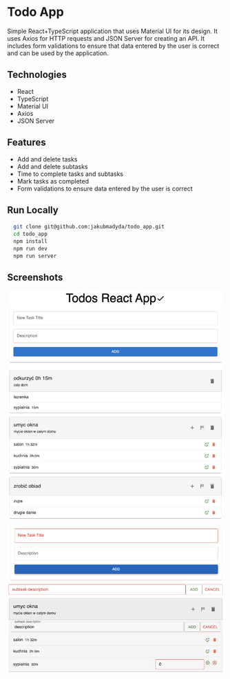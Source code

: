 # Todo App

Simple React+TypeScript application that uses Material UI for its design. 
It uses Axios for HTTP requests and JSON Server for creating an API. 
It includes form validations to ensure that data entered by the user is correct and can be used by the application.

## Technologies

- React
- TypeScript
- Material UI
- Axios
- JSON Server


## Features

- Add and delete tasks
- Add and delete subtasks
- Time to complete tasks and subtasks
- Mark tasks as completed
- Form validations to ensure data entered by the user is correct

## Run Locally

```bash
  git clone git@github.com:jakubmadyda/todo_app.git
  cd todo_app
  npm install
  npm run dev
  npm run server
```

## Screenshots

![App Screenshot](./screenshot1.png)
![App Screenshot](./screenshot2.png)
![App Screenshot](./screenshot3.png)
![App Screenshot](./screenshot4.png)

